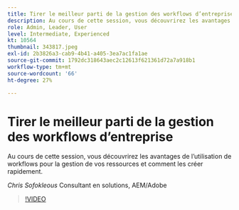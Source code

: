 ```yaml
---
title: Tirer le meilleur parti de la gestion des workflows d’entreprise
description: Au cours de cette session, vous découvrirez les avantages de l’utilisation de workflows pour la gestion de vos ressources et comment les créer rapidement.
role: Admin, Leader, User
level: Intermediate, Experienced
kt: 10564
thumbnail: 343817.jpeg
exl-id: 2b3826a3-cab9-4b41-a405-3ea7ac1fa1ae
source-git-commit: 1792dc318643aec2c12613f621361d72a7a918b1
workflow-type: tm+mt
source-wordcount: '66'
ht-degree: 27%

---
```


# Tirer le meilleur parti de la gestion des workflows d’entreprise

Au cours de cette session, vous découvrirez les avantages de l’utilisation de workflows pour la gestion de vos ressources et comment les créer rapidement.

*Chris Sofokleous* Consultant en solutions, AEM/Adobe

>[!VIDEO](https://video.tv.adobe.com/v/343817/?quality=12&learn=on)
